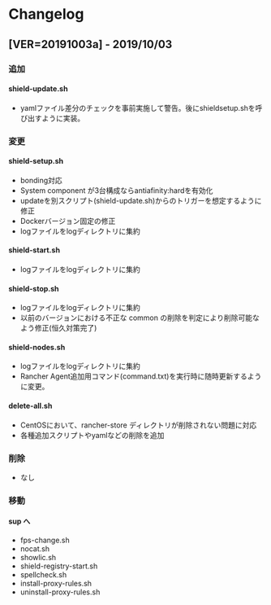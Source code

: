 # Changelog

## [VER=20191003a] - 2019/10/03

### 追加
#### shield-update.sh
- yamlファイル差分のチェックを事前実施して警告。後にshieldsetup.shを呼び出すように実装。

### 変更
#### shield-setup.sh
- bonding対応
- System component が3台構成ならantiafinity:hardを有効化
- updateを別スクリプト(shield-update.sh)からのトリガーを想定するように修正
- Dockerバージョン固定の修正
- logファイルをlogディレクトリに集約

#### shield-start.sh
- logファイルをlogディレクトリに集約

#### shield-stop.sh
- logファイルをlogディレクトリに集約
- 以前のバージョンにおける不正な common の削除を判定により削除可能なよう修正(恒久対策完了)

#### shield-nodes.sh
- logファイルをlogディレクトリに集約
- Rancher Agent追加用コマンド(command.txt)を実行時に随時更新するように変更。

#### delete-all.sh
- CentOSにおいて、rancher-store ディレクトリが削除されない問題に対応
- 各種追加スクリプトやyamlなどの削除を追加

### 削除
- なし

### 移動
#### sup へ
- fps-change.sh
- nocat.sh
- showlic.sh
- shield-registry-start.sh
- spellcheck.sh
- install-proxy-rules.sh
- uninstall-proxy-rules.sh
